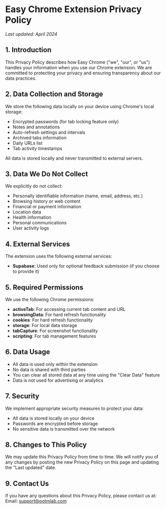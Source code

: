 # Easy Chrome Extension Privacy Policy

*Last updated: April 2024*

## 1. Introduction

This Privacy Policy describes how Easy Chrome ("we", "our", or "us") handles your information when you use our Chrome extension. We are committed to protecting your privacy and ensuring transparency about our data practices.

## 2. Data Collection and Storage

We store the following data locally on your device using Chrome's local storage:

- Encrypted passwords (for tab locking feature only)
- Notes and annotations
- Auto-refresh settings and intervals
- Archived tabs information
- Daily URLs list
- Tab activity timestamps

All data is stored locally and never transmitted to external servers.

## 3. Data We Do Not Collect

We explicitly do not collect:

- Personally identifiable information (name, email, address, etc.)
- Browsing history or web content
- Financial or payment information
- Location data
- Health information
- Personal communications
- User activity logs

## 4. External Services

The extension uses the following external services:

- **Supabase**: Used only for optional feedback submission (if you choose to provide it)

## 5. Required Permissions

We use the following Chrome permissions:

- **activeTab**: For accessing current tab content and URL
- **browsingData**: For hard refresh functionality
- **cookies**: For hard refresh functionality
- **storage**: For local data storage
- **tabCapture**: For screenshot functionality
- **scripting**: For tab management features

## 6. Data Usage

- All data is used only within the extension
- No data is shared with third parties
- You can clear all stored data at any time using the "Clear Data" feature
- Data is not used for advertising or analytics

## 7. Security

We implement appropriate security measures to protect your data:

- All data is stored locally on your device
- Passwords are encrypted before storage
- No sensitive data is transmitted over the network

## 8. Changes to This Policy

We may update this Privacy Policy from time to time. We will notify you of any changes by posting the new Privacy Policy on this page and updating the "Last updated" date.

## 9. Contact Us

If you have any questions about this Privacy Policy, please contact us at:
Email: support@ootmlab.com 